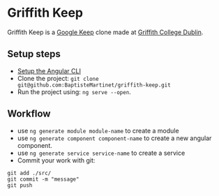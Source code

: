 # Griffith Keep

Griffith Keep is a [Google Keep](https://keep.google.com) clone made at [Griffith College Dublin](https://www.griffith.ie/).

## Setup steps
 - [Setup the Angular CLI](https://angular.io/guide/setup-local)
 - Clone the project: `git clone git@github.com:BaptisteMartinet/griffith-keep.git`
 - Run the project using: `ng serve --open`.

## Workflow
 - use `ng generate module module-name` to create a module
 - use `ng generate component component-name` to create a new angular component.
 - use `ng generate service service-name` to create a service
 - Commit your work with git:
```
git add ./src/
git commit -m "message"
git push
```
